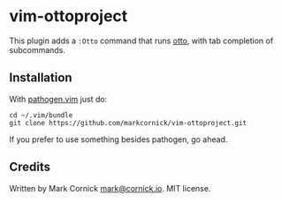 # vim-ottoproject

This plugin adds a `:Otto` command that runs [otto](http://ottoproject.io),
with tab completion of subcommands.

## Installation

With [pathogen.vim](https://github.com/tpope/vim-pathogen) just do:

    cd ~/.vim/bundle
    git clone https://github.com/markcornick/vim-ottoproject.git

If you prefer to use something besides pathogen, go ahead.

## Credits

Written by Mark Cornick <mark@cornick.io>. MIT license.
